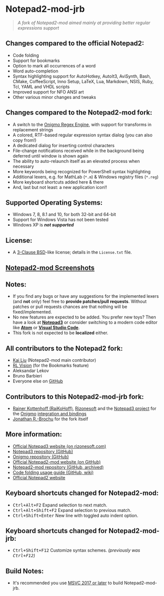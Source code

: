 # Notepad2-mod-jrb

> *A fork of Notepad2-mod aimed mainly at providing better regular expressions support*

## Changes compared to the official Notepad2:

* Code folding
* Support for bookmarks
* Option to mark all occurrences of a word
* Word auto-completion
* Syntax highlighting support for AutoHotkey, AutoIt3, AviSynth, Bash, CMake, CoffeeScript,
  Inno Setup, LaTeX, Lua, Markdown, NSIS, Ruby, Tcl, YAML and VHDL scripts
* Improved support for NFO ANSI art
* Other various minor changes and tweaks

## Changes compared to the Notepad2-mod fork:

* A switch to the [Onigmo Regex Engine](https://github.com/k-takata/Onigmo), with support for transforms in replacement strings
* A colored, RTF-based regular expression syntax dialog (you can also copy from!)
* A dedicated dialog for inserting control characters
* File-change notifications received while in the background being deferred until window is shown again
* The ability to auto-relaunch itself as an elevated process when necessary
* More keywords being recognized for PowerShell syntax highlighting
* Additional lexers, e.g. for MathLab (`*.m`) & Windows registry files (`*.reg`)
* More keyboard shortcuts added here & there
* And, last but not least: a new application icon!!

## Supported Operating Systems:

* Windows 7, 8, 8.1 and 10, for both 32-bit and 64-bit
* Support for Windows Vista has not been tested
* Windows XP is **_not supported_**

## License:

* A [3-Clause BSD](https://opensource.org/licenses/BSD-3-Clause)-like license; details in the `License.txt` file.

## [Notepad2-mod Screenshots](https://xhmikosr.github.io/notepad2-mod/screenshots)

## Notes:

* If you find any bugs or have any suggestions for the implemented lexers (and **not** only)
  feel free to **provide patches/pull requests**. Without patches or pull requests chances are
  that nothing will be fixed/implemented.
* No new features are expected to be added. You prefer new toys? Then have a look at
  **[Notepad3](https://github.com/rizonesoft/Notepad3)** or consider switching to a modern
  code editor like **[Atom](https://atom.io)** or **[Visual Studio Code](https://code.visualstudio.com)**.
* This fork is not expected to be **localized** either.

## All contributors to the Notepad2 fork:

* [Kai Liu](http://code.kliu.org/misc/notepad2/) (Notepad2-mod main contributor)
* [RL Vision](http://www.rlvision.com/notepad2/about.asp) (for the Bookmarks feature)
* Aleksandar Lekov
* Bruno Barbieri
* Everyone else on [GitHub](https://github.com/XhmikosR/notepad2-mod/graphs/contributors)

## Contributors to this Notepad2-mod-jrb fork:

* [Rainer Kottenhoff (RaiKoHoff)](https://github.com/RaiKoHoff), [Rizonesoft](https://www.rizonesoft.com) and the [Notepad3 project](https://github.com/rizonesoft/Notepad3) for the
  [Onigmo](https://github.com/k-takata/Onigmo) [integration and bindings](https://github.com/rizonesoft/Notepad3/commit/85531cae8e2037eac9d60196facda18232d70479)
* [Jonathan R.-Brochu](https://github.com/johnwait) for the fork itself

## More information:

* [Official Notepad3 website (on rizonesoft.com)](https://www.rizonesoft.com/downloads/notepad3/)
* [Notepad3 repository (GitHub)](https://github.com/rizonesoft/Notepad3/)
* [Onigmo repository (GitHub)](https://github.com/k-takata/Onigmo/)
* [Official Notepad2-mod website (on GitHub)](https://xhmikosr.github.io/notepad2-mod/)
* [Notepad2-mod repository (GitHub, archived)](https://github.com/XhmikosR/notepad2-mod/)
* [Code folding usage guide (GitHub, wiki)](https://github.com/XhmikosR/notepad2-mod/wiki/Code-Folding-Usage)
* [Official Notepad2 website](http://www.flos-freeware.ch/notepad2.html)

## Keyboard shortcuts changed for Notepad2-mod:

* <kbd>Ctrl+Alt+F2</kbd>       Expand selection to next match.
* <kbd>Ctrl+Alt+Shift+F2</kbd> Expand selection to previous match.
* <kbd>Ctrl+Shift+Enter</kbd>  New line with toggled auto indent option.

## Keyboard shortcuts changed for Notepad2-mod-jrb:

* <kbd>Ctrl+Shift+F12</kbd>    Customize syntax schemes. *(previously was <kbd>Ctrl+F12</kbd>)*

## Build Notes:

* It's recommended you use [MSVC 2017 or later](https://visualstudio.microsoft.com/vs/whatsnew) to build Notepad2-mod-jrb.
